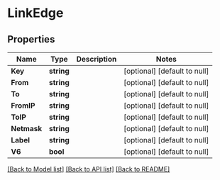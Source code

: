 # LinkEdge

## Properties
Name | Type | Description | Notes
------------ | ------------- | ------------- | -------------
**Key** | **string** |  | [optional] [default to null]
**From** | **string** |  | [optional] [default to null]
**To** | **string** |  | [optional] [default to null]
**FromIP** | **string** |  | [optional] [default to null]
**ToIP** | **string** |  | [optional] [default to null]
**Netmask** | **string** |  | [optional] [default to null]
**Label** | **string** |  | [optional] [default to null]
**V6** | **bool** |  | [optional] [default to null]

[[Back to Model list]](../README.md#documentation-for-models) [[Back to API list]](../README.md#documentation-for-api-endpoints) [[Back to README]](../README.md)


